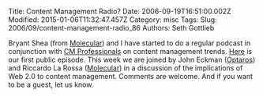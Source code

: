 Title: Content Management Radio?
Date: 2006-09-19T16:51:00.002Z
Modified: 2015-01-06T11:32:47.457Z
Category: misc
Tags: 
Slug: 2006/09/content-management-radio_86
Authors: Seth Gottlieb

Bryant Shea (from [Molecular](http://www.molecular.com)) and I have started to do a regular podcast in conjunction with [CM Professionals](http://www.cmprofessionals.org) on content management trends.  [Here](http://www.cmprofessionals.org/education/podcasts/malcontents/malcontents_9_18_06.mp3) is our first public episode.  This week we are joined by John Eckman ([Optaros](http://www.optaros.com)) and Riccardo La Rossa ([Molecular](http://www.molecular.com)) in a discussion of the implications of Web 2.0 to content management.  Comments are welcome.  And if you want to be a guest, let us know.
